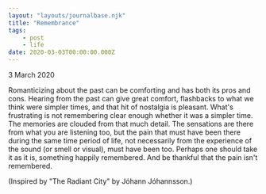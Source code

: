 ```yaml
---
layout: "layouts/journalbase.njk"
title: "Remembrance"
tags: 
    - post
    - life
date: 2020-03-03T00:00:00.000Z
---
```


3 March 2020

Romanticizing about the past can be comforting and has both its pros and cons. Hearing from the past can give great comfort, flashbacks to what we think were simpler times, and that hit of nostalgia is pleasant. What's frustrating is not remembering clear enough whether it was a simpler time. The memories are clouded from that much detail. The sensations are there from what you are listening too, but the pain that must have been there during the same time period of life, not necessarily from the experience of the sound (or smell or visual), must have been too. Perhaps one should take it as it is, something happily remembered. And be thankful that the pain isn't remembered.

(Inspired by "The Radiant City" by J&oacute;hann J&oacute;hannsson.)